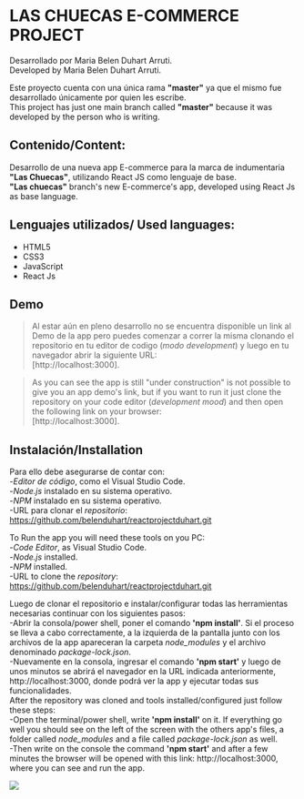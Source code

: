 # LAS CHUECAS E-COMMERCE PROJECT

Desarrollado por Maria Belen Duhart Arruti.<br>
Developed by Maria Belen Duhart Arruti.

Este proyecto cuenta con una única rama **"master"** ya que el mismo fue desarrollado únicamente por quien les escribe.<br>
This project has just one main branch called **"master"** because it was developed by the person who is writing.

## Contenido/Content:
Desarrollo de una nueva app E-commerce para la marca  de indumentaria **"Las Chuecas"**, utilizando React JS como lenguaje de base.<br>
**"Las chuecas"** branch's new E-commerce's app, developed using React Js as base language.

## Lenguajes utilizados/ Used languages:
 + HTML5
 + CSS3
 + JavaScript
 + React Js

## Demo
> Al estar aún en pleno desarrollo no se encuentra disponible un link al Demo de la app pero puedes comenzar a correr la misma clonando el repositorio en tu editor de codigo (_modo development_) y luego en tu navegador abrir la siguiente URL: <br>
[http://localhost:3000].

> As you can see the app is still "under construction" is not possible to give you an app demo's link, but if you want to run it just clone the repository on your code editor (_development mood_) and then open the following link on your browser:<br>
[http://localhost:3000].

## Instalación/Installation
Para ello debe asegurarse de contar con:<br>
-_Editor de código_, como el Visual Studio Code.<br>
-_Node.js_ instalado en su sistema operativo.<br>
-_NPM_ instalado en su sistema operativo.<br>
-URL para clonar el _repositorio_: https://github.com/belenduhart/reactprojectduhart.git <br>

To Run the app you will need these tools on you PC: <br>
-_Code Editor_, as Visual Studio Code.<br>
-_Node.js_ installed.<br>
-_NPM_ installed.<br>
-URL to clone the _repository_:  https://github.com/belenduhart/reactprojectduhart.git <br>


Luego de clonar el repositorio e instalar/configurar todas las herramientas necesarias continuar con los siguientes pasos: <br>
-Abrir la consola/power shell, poner el comando **'npm install'**. Si el proceso se lleva a cabo correctamente, a la izquierda de la pantalla junto con los archivos de la app apareceran la carpeta _node_modules_ y el archivo denominado _package-lock.json_. <br>
-Nuevamente en la consola, ingresar el comando **'npm start'** y luego de unos minutos se abrirá el navegador en la URL indicada anteriormente, http://localhost:3000, donde podrá ver la app y ejecutar todas sus funcionalidades. <br>
After the repository was cloned and tools installed/configured just follow these steps: <br>
-Open the terminal/power shell, write **'npm install'** on it. If everything go well you should see on the left of the screen with the others app's files, a folder called _node_modules_ and a file called _package-lock.json_ as well. <br>
-Then write on the console the command **'npm start'** and after a few minutes the browser will be opened with this link: http://localhost:3000, where you can see and run the app. <br>

<a href="https://www.loom.com/share/e1504f06347043878a4959e83956b0e8">
    <img style="max-width:300px;" src="https://cdn.loom.com/sessions/thumbnails/e1504f06347043878a4959e83956b0e8-with-play.gif">
  </a>
